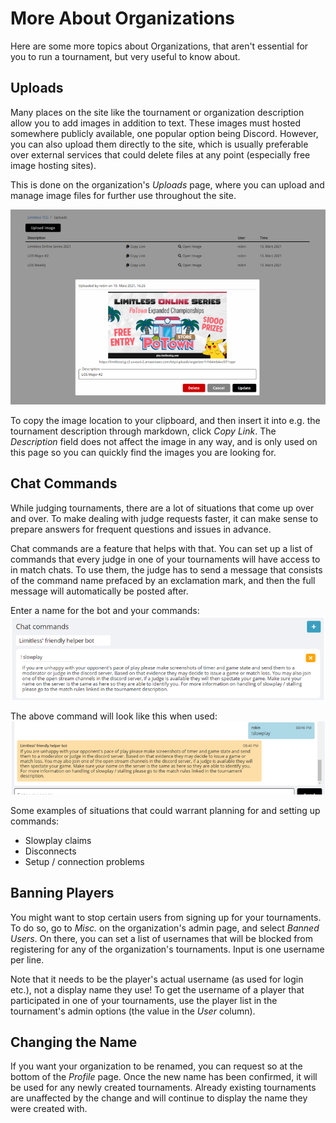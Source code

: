 # More About Organizations

Here are some more topics about Organizations, that aren't essential for you to run a tournament, but very useful to know about.

## Uploads

Many places on the site like the tournament or organization description allow you to add images in addition to text. These images must hosted somewhere publicly available, one popular option being Discord. However, you can also upload them directly to the site, which is usually preferable over external services that could delete files at any point (especially free image hosting sites).

This is done on the organization's *Uploads* page, where you can upload and manage image files for further use throughout the site. 

![command_usage](./img/uploads.webp)

To copy the image location to your clipboard, and then insert it into e.g. the tournament description through markdown, click *Copy Link*. The *Description* field does not affect the image in any way, and is only used on this page so you can quickly find the images you are looking for.

## Chat Commands

While judging tournaments, there are a lot of situations that come up over and over. To make dealing with judge requests faster, it can make sense to prepare answers for frequent questions and issues in advance. 

Chat commands are a feature that helps with that. You can set up a list of commands that every judge in one of your tournaments will have access to in match chats. To use them, the judge has to send a message that consists of the command name prefaced by an exclamation mark, and then the full message will automatically be posted after.

Enter a name for the bot and your commands:
![command_setup](./img/chat_commands1.webp)

The above command will look like this when used:
![command_usage](./img/chat_commands2.webp)

Some examples of situations that could warrant planning for and setting up commands:
* Slowplay claims
* Disconnects
* Setup / connection problems

## Banning Players

You might want to stop certain users from signing up for your tournaments. To do so, go to *Misc.* on the organization's admin page, and select *Banned Users*. On there, you can set a list of usernames that will be blocked from registering for any of the organization's tournaments. Input is one username per line.

Note that it needs to be the player's actual username (as used for login etc.), not a display name they use! To get the username of a player that participated in one of your tournaments, use the player list in the tournament's admin options (the value in the *User* column).

## Changing the Name

If you want your organization to be renamed, you can request so at the bottom of the *Profile* page. Once the new name has been confirmed, it will be used for any newly created tournaments. Already existing tournaments are unaffected by the change and will continue to display the name they were created with.